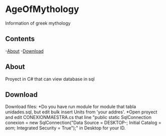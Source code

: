# AgeOfMythology
Information of greek mythology 

## Contents
-[About](#about)
-[Download](#download)

## About

Proyect in C# that can view database in sql 

## Download 

Download files:
*Do you have run module for module that tabla unidades.sql, but edit bulk insert Units from 'your addres'.
*Open proyect and edit CONEXIONMAESTRA.cs that line "public static SqlConnection conexion = new SqlConnection("Data Source = DESKTOP-; Initial Catalog = aom; Integrated Security = True");" in Desktop for your ID.

